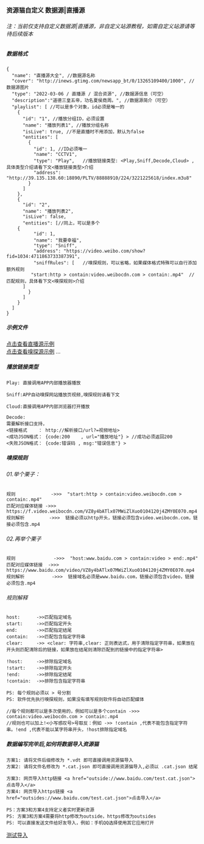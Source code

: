 ### 资源猫自定义 数据源|直播源
###### 注：当前仅支持自定义数据源|直播源，非自定义站源教程，如需自定义站源请等待后续版本
##### 数据格式
```
{
  "name": "直播源大全", //数据源名称
  "cover": "http://inews.gtimg.com/newsapp_bt/0/13265109400/1000", //数据源图片
  "type": "2022-03-06 / 直播源 / 混合资源", //数据源信息（可空）
  "description":"道德三皇五帝，功名夏侯商周。", //数据源简介（可空）
  "playlist": [ //可以是多个对象，id必须是唯一的
    {
      "id": "1", //播放分组ID，必须设置
      "name": "播放列表1", //播放分组名称
      "isLive": true, //不是直播时不用添加，默认为false
      "entities": [
        {
          "id": 1, //ID必须唯一
          "name": "CCTV1",
          "type": "Play",   //播放链接类型: <Play,Sniff,Decode,Cloud> , 具体类型介绍请看下文<播放链接类型>介绍
          "address": "http://39.135.138.60:18890/PLTV/88888910/224/3221225618/index.m3u8"
        }
      ]
    },
    {
      "id": "2",
      "name": "播放列表2",
      "isLive": false,
      "entities": [//同上，可以是多个
	{
          "id": 1,
          "name": "我要幸福",
          "type": "Sniff",
          "address": "https://video.weibo.com/show?fid=1034:4711863733387391",
          "sniffRules": [   //嗅探规则，可以省略，如果媒体格式特殊可以自行添加额外规则
		 "start:http > contain:video.weibocdn.com > contain:.mp4"  //匹配规则，具体看下文<嗅探规则>介绍
	  ]
        }
      ]
    }
  ]
}
```
##### 示例文件
[点击查看直播源示例](https://github.com/miantiaox/data-maven/blob/master/%E6%B7%B7%E5%90%88%E7%9B%B4%E6%92%AD%E6%BA%90.cat.json)
<br/>
[点击查看嗅探源示例](https://github.com/miantiaox/data-maven/blob/master/%E9%83%AD%E5%BE%B7%E7%BA%B2%E7%9B%B8%E5%A3%B0%E9%9B%86.cat.json)
...
<br/>
##### 播放链接类型
```
Play: 直接调用APP内部播放器播放

Sniff:APP自动嗅探网站播放页视频,嗅探规则请看下文

Cloud:直接调用APP内部浏览器打开播放

Decode:
需要解析接口支持，
<链接格式    ： http://解析接口/url?=视频地址> 
<成功JSON格式： {code:200    , url="播放地址"} > //成功必须返回200
<失败JSON格式： {code:错误码 , msg:"错误信息"} >
```

##### 嗅探规则
###### 01.举个栗子：
```
规则             ->>>  "start:http > contain:video.weibocdn.com > contain:.mp4"
匹配对应媒体链接 ->>>  https://f.video.weibocdn.com/VZ8y4bATlx07MWiZlXuo0104120j4ZMY0E070.mp4
规则解析         ->>>  链接必须以http开头，链接必须包含video.weibocdn.com，链接必须包含.mp4
```
###### 02.再举个栗子
```
规则              ->>>  "host:www.baidu.com > contain:video > end:.mp4"
匹配对应媒体链接  ->>>  https://www.baidu.com/video/VZ8y4bATlx07MWiZlXuo0104120j4ZMY0E070.mp4
规则解析          ->>>  链接域名必须是www.baidu.com，链接必须包含video，链接必须包含.mp4
```
###### 规则解释
```
host:      ->>匹配指定域名
start:     ->>匹配指定开头
end:       ->>匹配指定结尾
contain:   ->>匹配包含指定字符串
clear:     ->> <clear: 字符串,clear: 正则表达式，用于清除指定字符串，如果放在开头则匹配清除后的链接，如果放在结尾则清除匹配到的链接中的指定字符串>

!host:     ->>排除指定域名
!start:    ->>排除指定开头
!end:      ->>排除指定结尾
!contain:  ->>排除包含指定字符串

PS: 每个规则必须以 > 号分割
PS: 软件优先执行嗅探规则，如果没有填写规则软件将自动匹配媒体

//每个规则都可以是多次使用的，例如可以是多个contain ->>> contain:video.weibocdn.com > contain:.mp4
//规则也可以加上!<小写感叹号>号取反：例如 ->> !contain ,代表不能包含指定字符串。!end ,代表不能以某字符串开头，!host排除指定域名
```

##### 数据编写完毕后,如何将数据导入资源猫
```
方案1: 请将文件后缀修改为 *.vdt 即可直接调用资源猫导入
方案2: 请将文件名修改为 *.cat.json 即可直接调用资源猫导入,必须以 .cat.json 结尾

方案3: 网页导入http链接 <a href="outside://www.baidu.com/test.cat.json">点击导入</a>
方案4: 网页导入https链接 <a href="outsides://www.baidu.com/test.cat.json">点击导入</a>

PS：方案3和方案4支持定义者实时更新资源
PS: 方案3和方案4需要将http修改为outside，https修改为outsides
PS: 可以直接发送文件给好友导入，例如：手机QQ选择使用其它应用打开
```

[测试导入](https://miantiaox.github.io/data-maven/intent.html)

